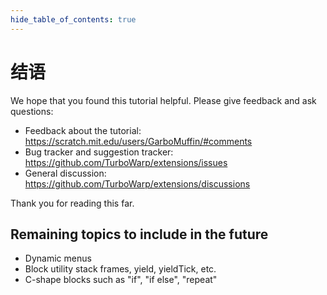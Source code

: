 ```yaml
---
hide_table_of_contents: true
---
```


# 结语

We hope that you found this tutorial helpful. Please give feedback and ask questions:

 - Feedback about the tutorial: https://scratch.mit.edu/users/GarboMuffin/#comments
 - Bug tracker and suggestion tracker: https://github.com/TurboWarp/extensions/issues
 - General discussion: https://github.com/TurboWarp/extensions/discussions

Thank you for reading this far.

## Remaining topics to include in the future

 - Dynamic menus
 - Block utility stack frames, yield, yieldTick, etc.
 - C-shape blocks such as "if", "if else", "repeat"

